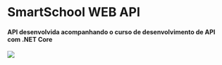 # SmartSchool WEB API
#### API desenvolvida acompanhando o curso de desenvolvimento de API com .NET Core
<img src="~/SmartSchool/SmartScholl-img.jpg" />
